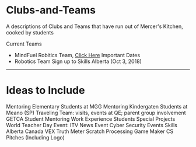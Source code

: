 # Clubs-and-Teams
A descriptions of Clubs and Teams that have run out of Mercer's Kitchen, cooked by students

Current Teams
- MindFuel Robitics Team, <a href ="https://github.com/MercersKitchen/mindFuel2018">Click Here</a>
Important Dates
- Robotics Team Sign up to Skills Alberta (Oct 3, 2018)

---

# Ideas to Include
Mentoring Elementary Students at MGG
Mentoring Kindergaten Students at Meano (SP)
Traveling Team: visits, events at QE; parent group involvement
GETCA Student Mentoring
Work Experience Students
Special Projects
World Teacher Day Event: ITV News Event
Cyber Security Events
Skills Alberta Canada
VEX
Truth Meter
Scratch
Processing
Game Maker
CS Pitches (Including Logo)
